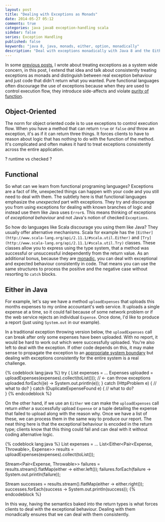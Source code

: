 ```yaml
---
layout: post
title: "Dealing with Exceptions as Monads"
date: 2014-05-27 05:12
comments: true
categories: java java8 exception-handling scala
sidebar: false
series: Exception Handling
published: false
keywords: "java 8, java, monads, either, option, monadically"
description: "Deal with exceptions monadically with Java 8 and the Either class"
---
```


In some [previous posts](http://baddotrobot.com/blog/categories/exceptions/), I wrote about treating exceptions as a system wide concern, in this post, I extend that idea and talk about consistently treating exceptions as monads and distinguish between real exception behaviour and just code that didn't return what you wanted. Pure functional languages often discourage the use of exceptions because when they are used to control execution flow, they introduce side-affects and violate [purity of function](http://baddotrobot.com/blog/2012/04/03/scala-as-a-functional-oo-hybrid/).

<!-- more -->

## Object-Oriented

The norm for object oriented code is to use exceptions to control execution flow. When you have a method that can return `true` or `false` _and_ throw an exception, it's as if it can return three things. It forces clients to have to reason about logic that has nothing to do with the function of the method. It's complicated and often makes it hard to treat exceptions consistently across the entire application.

? runtime vs checked ?

## Functional

So what can we learn from functional programing languages? Exceptions are a fact of life, unexpected things can happen with your code and you still need to deal with them. The subtlety here is that functional languages emphasize the *unexpected* part with exceptions. They try and discourage you from using exceptions for dealing with known branches of logic and instead use them like Java uses `Error`s. This means thinking of exceptions of _exceptional behaviour_ and not Java's notion of checked `Exceptions`. 

So how do languages like Scala discourage you using them like Java? They usually offer alternative mechanisms. Scala for example has the `[Either](http://www.scala-lang.org/api/2.11.1/#scala.util.Either)` and `[Try](http://www.scala-lang.org/api/2.11.1/#scala.util.Try)` classes. These classes allow you to express using the type system, that a method was successful or unsuccessful independently from the return value. As an additional bonus, because they are [monadic](http://debasishg.blogspot.co.uk/2008/03/monads-another-way-to-abstract.html), you can deal with exceptional and expected behaviour consistently in code. That means you can use the same structures to process the positive and the negative case without resorting to `catch` blocks.
  
## Either in Java
  
For example, let's say we have a method `uploadExpenses` that uploads this months expenses to my online accountant's web service. It uploads a single expense at a time, so it could fail because of some network problem or if the web service rejects an individual `Expense`. Once done, I'd like to produce a report (just using `System.out` in our example).

In a traditional exception throwing version below, the `uploadExpenses` call can break after only some expenses have been uploaded. With no report, it would be hard to work out which were successfully uploaded. You're also left to deal with the exception. If other code depends on this, it may make sense to propagate the exception to an [appropriate system boundary](http://baddotrobot.com/blog/2012/03/28/exception-handling-as-a-system-wide-concern/) but dealing with exceptions consistently for the entire system is a real challenge. 

{% codeblock lang:java %}
try {
    List<Expense> expenses = ...
    Expenses uploaded = uploadExpenses(expenses).collect(toList()));    // <- can throw exceptions
    uploaded.forEach((e) -> System.out.println(e));
} catch (HttpProblem e) {
    // what to do?
} catch (DuplicateExpenseFound e) {
    // what to do?  
}
{% endcodeblock %}


On the other hand, if we use an `Either` we can make the `uploadExpenses` call return _either_ a successfully upload `Expense` or a tuple detailing the expense that failed to upload along with the reason why. Once we have a list of these, we can process them in the same way to produce our report. The neat thing here is that the exceptional behaviour is encoded in the return type; clients know that this thing could fail and can deal with it without coding alternative logic.

{% codeblock lang:java %}
List<Expense> expenses = ...
List<Either<Pair<Expense, Throwable>, Expense>> results = uploadExpenses(expenses).collect(toList());

Stream<Pair<Expense, Throwable>> failures = results.stream().flatMap(either -> either.left());
failures.forEach(failure -> System.out.println(failure));

Stream<Expense> successes = results.stream().flatMap(either -> either.right());
successes.forEach(success -> System.out.println(success));
{% endcodeblock %}

In this way, having the semantics baked into the return types is what forces clients to deal with the exceptional behaviour. Dealing with them monadically ensures that we can deal with them consistently.
